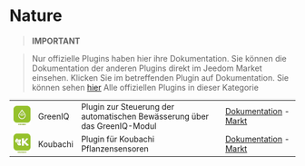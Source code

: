 
# Nature


>**IMPORTANT**

>Nur offizielle Plugins haben hier ihre Dokumentation. Sie können die Dokumentation der anderen Plugins direkt im Jeedom Market einsehen. Klicken Sie im betreffenden Plugin auf Dokumentation.
>Sie können sehen [hier](https://market.jeedom.com/index.php?v=d&p=market&type=plugin&categorie=nature) Alle offiziellen Plugins in dieser Kategorie


| | | | |
|--- | --- | --- | ---|
|<img src="greeniq/greeniq_icon.png" class="pluginLogo" width="100" />|GreenIQ|Plugin zur Steuerung der automatischen Bewässerung über das GreenIQ-Modul|[Dokumentation](greeniq/index.md) - [Markt](https://market.jeedom.com/index.php?v=d&p=market_display&id=1717)|
|<img src="koubachi/koubachi_icon.png" class="pluginLogo" width="100" />|Koubachi|Plugin für Koubachi Pflanzensensoren|[Dokumentation](koubachi/index.md) - [Markt](https://market.jeedom.com/index.php?v=d&p=market_display&id=1012)|
